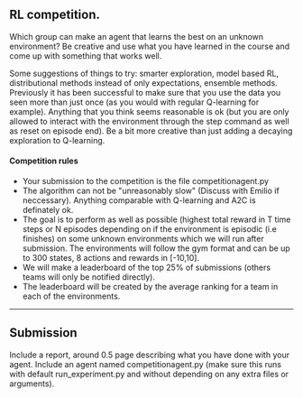 ## RL competition. 
   Which group can make an agent that learns the best on an unknown environment?
   Be creative and use what you have learned in the course and come up with something that works well.
   

Some suggestions of things to try: smarter exploration, model based RL, distributional methods instead of only expectations, ensemble methods.
Previously it has been successful to make sure that you use the data you seen more than just once (as you would with regular Q-learning for example).
Anything that you think seems reasonable is ok (but you are only allowed to interact with the environment through the step command as well as reset on episode end). Be a bit more creative than just adding a decaying exploration to Q-learning.


#### Competition rules
* Your submission to the competition is the file competitionagent.py
* The algorithm can not be "unreasonably slow" (Discuss with Emilio if neccessary). Anything comparable with Q-learning and A2C is definately ok.
* The goal is to perform as well as possible (highest total reward in T time steps or N episodes depending on if the environment is episodic (i.e finishes) on some unknown environments which 
   we will run after submission. The environments will follow the gym format and can be up to 300 states, 8 actions and rewards in [-10,10].
* We will make a leaderboard of the top 25% of submissions 
   (others teams will only be notified directly). 
* The leaderboard will be created by the average ranking for a team in each of the environments.
****

##  Submission
Include a report, around 0.5 page describing what you have done with your agent.
Include an agent named competitionagent.py (make sure this runs with default run_experiment.py and without depending on any extra files or arguments).
